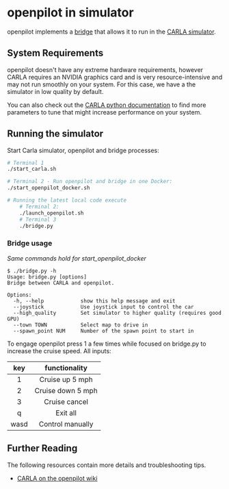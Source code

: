 openpilot in simulator
=====================

openpilot implements a [bridge](bridge.py) that allows it to run in the [CARLA simulator](https://carla.org/).

## System Requirements

openpilot doesn't have any extreme hardware requirements, however CARLA requires an NVIDIA graphics card and is very resource-intensive and may not run smoothly on your system.
For this case, we have a the simulator in low quality by default.

You can also check out the [CARLA python documentation](https://carla.readthedocs.io/en/latest/python_api/) to find more parameters to tune that might increase performance on your system.

## Running the simulator
Start Carla simulator, openpilot and bridge processes:
``` bash
# Terminal 1
./start_carla.sh

# Terminal 2 - Run openpilot and bridge in one Docker:
./start_openpilot_docker.sh

# Running the latest local code execute
    # Terminal 2:
    ./launch_openpilot.sh
    # Terminal 3
    ./bridge.py
```

### Bridge usage
_Same commands hold for start_openpilot_docker_
```
$ ./bridge.py -h
Usage: bridge.py [options]
Bridge between CARLA and openpilot.

Options:
  -h, --help            show this help message and exit
  --joystick            Use joystick input to control the car
  --high_quality        Set simulator to higher quality (requires good GPU)
  --town TOWN           Select map to drive in
  --spawn_point NUM     Number of the spawn point to start in
```

To engage openpilot press 1 a few times while focused on bridge.py to increase the cruise speed.
All inputs:

| key  |   functionality   |
|:----:|:-----------------:|
|  1   |  Cruise up 5 mph  |
|  2   | Cruise down 5 mph |
|  3   |   Cruise cancel   |
|  q   |     Exit all      |
| wasd | Control manually  |

## Further Reading

The following resources contain more details and troubleshooting tips.
* [CARLA on the openpilot wiki](https://github.com/commaai/openpilot/wiki/CARLA)
